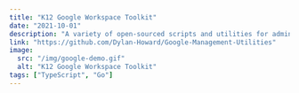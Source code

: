```yaml
---
title: "K12 Google Workspace Toolkit"
date: "2021-10-01"
description: "A variety of open-sourced scripts and utilities for administrators of K12 Google Workspace environments."
link: "https://github.com/Dylan-Howard/Google-Management-Utilities"
image:
  src: "/img/google-demo.gif"
  alt: "K12 Google Workspace Toolkit"
tags: ["TypeScript", "Go"]
---
```

